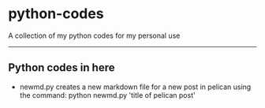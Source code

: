 # python-codes
A collection of my python codes for my personal use

-----------------------------------------------------
## Python codes in here
- newmd.py
creates a new markdown file for a new post in pelican using the command:
                                python newmd.py 'title of pelican post'

